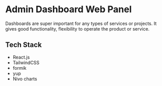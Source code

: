 # Admin Dashboard Web Panel

Dashboards are super important for any types of services or projects. It gives good functionality, flexibility to operate the product or service.

## Tech Stack

- React.js
- TailwindCSS
- formik
- yup
- Nivo charts
